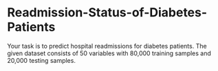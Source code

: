 # Readmission-Status-of-Diabetes-Patients
Your task is to predict hospital readmissions for diabetes patients.
The given dataset consists of 50 variables with 80,000 training samples and 20,000 testing samples.
